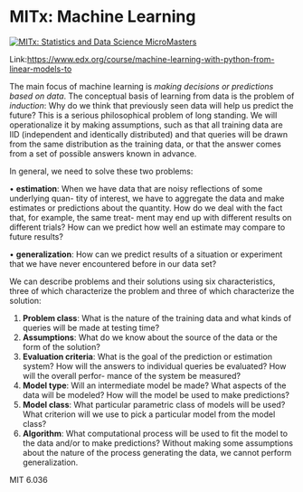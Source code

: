 # MITx: Machine Learning

[![MITx: Statistics and Data Science MicroMasters](https://img.shields.io/badge/MITx-Statistics%20and%20Data%20Science%20MicroMasters-blue)](https://www.edx.org/micromasters/mitx-statistics-and-data-science)

Link:https://www.edx.org/course/machine-learning-with-python-from-linear-models-to

The main focus of machine learning is *making decisions or predictions based on data*.
The conceptual basis of learning from data is the problem of *induction*: Why do we think
that previously seen data will help us predict the future? This is a serious philosophical
problem of long standing. We will operationalize it by making assumptions, such as that
all training data are IID (independent and identically distributed) and that queries will be
drawn from the same distribution as the training data, or that the answer comes from a set
of possible answers known in advance.

In general, we need to solve these two problems:

  • **estimation**: When we have data that are noisy reflections of some underlying quan-
tity of interest, we have to aggregate the data and make estimates or predictions
about the quantity. How do we deal with the fact that, for example, the same treat-
ment may end up with different results on different trials? How can we predict how
well an estimate may compare to future results?

  • **generalization**: How can we predict results of a situation or experiment that we have
never encountered before in our data set?

We can describe problems and their solutions using six characteristics, three of which
characterize the problem and three of which characterize the solution:
1. **Problem class**: What is the nature of the training data and what kinds of queries will
be made at testing time?
2. **Assumptions**: What do we know about the source of the data or the form of the
solution?
3. **Evaluation criteria**: What is the goal of the prediction or estimation system? How
will the answers to individual queries be evaluated? How will the overall perfor-
mance of the system be measured?
4. **Model type**: Will an intermediate model be made? What aspects of the data will be
modeled? How will the model be used to make predictions?
5. **Model class**: What particular parametric class of models will be used? What criterion
will we use to pick a particular model from the model class?
6. **Algorithm**: What computational process will be used to fit the model to the data
and/or to make predictions?
Without making some assumptions about the nature of the process generating the data, we
cannot perform generalization.

MIT 6.036
